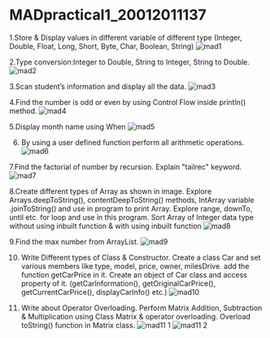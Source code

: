 # MADpractical1_20012011137
1.Store & Display values in different variable of different type (Integer, Double, Float, Long, Short, Byte, Char, Boolean, String)
![mad1](https://user-images.githubusercontent.com/110656617/183472601-897c4b4c-d53f-437e-9c3b-29cf226b9b6b.png)

2.Type conversion:Integer to Double, String to Integer, String to Double.
![mad2](https://user-images.githubusercontent.com/110656617/183472613-324f32c7-4558-4a38-810e-156ff43eb2da.png)

3.Scan student’s information and display all the data.
![mad3](https://user-images.githubusercontent.com/110656617/183472621-293e77da-9164-4377-993e-7da9c835a592.png)

4.Find the number is odd or even by using Control Flow inside println() method.
![mad4](https://user-images.githubusercontent.com/110656617/183472637-d4c6bc69-45fc-4ebc-8287-89b5deee765d.png)

5.Display month name using When
![mad5](https://user-images.githubusercontent.com/110656617/183472648-0c8954b6-742c-485f-8687-7a0c21d01660.png)

6. By using a user defined function perform all arithmetic operations.
![mad6](https://user-images.githubusercontent.com/110656617/183472656-b5b5a9de-fc0d-4246-9374-39335d7a7d36.png)

7.Find the factorial of number by recursion. Explain "tailrec" keyword.
![mad7](https://user-images.githubusercontent.com/110656617/186154653-fa270129-ddf9-40c8-be6d-214a1e3874f4.png)

8.Create different types of Array as shown in image. Explore Arrays.deepToString(), contentDeepToString() methods, IntArray variable .joinToString()  and use in program to print Array. Explore range, downTo, until etc. for loop and use in this program. Sort Array of Integer data type without using inbuilt function & with using inbuilt function
![mad8](https://user-images.githubusercontent.com/110656617/186154652-c1ee4858-aed2-4ba5-8f23-1626318c5da8.png)

9.Find the max number from ArrayList.
![mad9](https://user-images.githubusercontent.com/110656617/186155474-a5ca6185-fee8-4c2a-82e2-e215960eee94.png)


10. Write Different types of Class & Constructor. Create a class Car and set various members like type, model, price, owner, milesDrive. add the function getCarPrice in it. Create an object of Car class and access property of it. (getCarInformation(), getOriginalCarPrice(), getCurrentCarPrice(), displayCarInfo() etc.)
![mad10](https://user-images.githubusercontent.com/110656617/186156752-e20e1c74-3732-4f81-8470-ec535c371e6a.png)

11. Write about Operator Overloading. Perform Matrix Addition, Subtraction & Multiplication using Class Matrix & operator overloading. Overload toString() function in Matrix class.
![mad11 1](https://user-images.githubusercontent.com/110656617/186154659-595ebcd9-f2b4-4ee3-a2c2-2ffff8be7be3.png)
![mad11 2](https://user-images.githubusercontent.com/110656617/186154664-9ae4a9f9-f050-4910-9895-819733f06df2.png)

